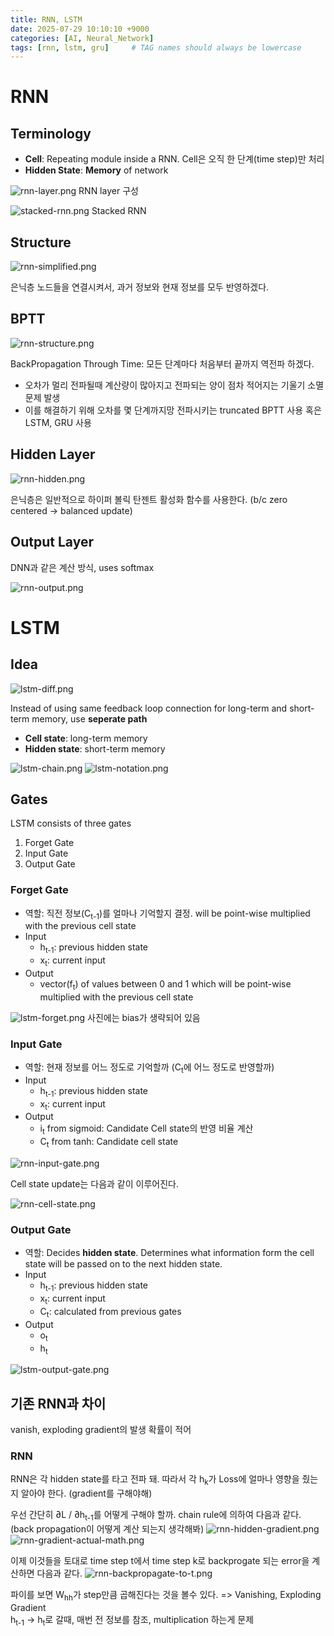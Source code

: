 ```yaml
---
title: RNN, LSTM
date: 2025-07-29 10:10:10 +9000
categories: [AI, Neural_Network]
tags: [rnn, lstm, gru]     # TAG names should always be lowercase
---
```


RNN
==

Terminology
--

- **Cell**: Repeating module inside a RNN. Cell은 오직 한 단계(time step)만 처리
- **Hidden State**: **Memory** of network

![rnn-layer.png](../assets/RNN/rnn-layer.png)
RNN layer 구성

![stacked-rnn.png](../assets/RNN/stacked-rnn.png)
Stacked RNN


Structure
--

![rnn-simplified.png](../assets/RNN/rnn-simplified.png)

은닉층 노드들을 연결시켜서, 과거 정보와 현재 정보를 모두 반영하겠다. 

BPTT
--

![rnn-structure.png](../assets/RNN/rnn-structure.png)

BackPropagation Through Time: 모든 단계마다 처음부터 끝까지 역전파 하겠다. 
- 오차가 멀리 전파될때 계산량이 많아지고 전파되는 양이 점차 적어지는 기울기 소멸 문제 발생
- 이를 해결하기 위해 오차를 몇 단계까지망 전파시키는 truncated BPTT 사용 혹은 LSTM, GRU 사용

Hidden Layer
--

![rnn-hidden.png](../assets/RNN/rnn-hidden.png)

은닉층은 일반적으로 하이퍼 볼릭 탄젠트 활성화 함수를 사용한다. (b/c zero centered -> balanced update)

Output Layer
--

DNN과 같은 계산 방식, uses softmax

![rnn-output.png](../assets/RNN/rnn-output.png)


LSTM
==

Idea
--

![lstm-diff.png](../assets/RNN/lstm-diff.png)

Instead of using same feedback loop connection for long-term and short-term memory, use **seperate path**
- **Cell state**: long-term memory
- **Hidden state**: short-term memory

![lstm-chain.png](../assets/RNN/lstm-chain.png)
![lstm-notation.png](../assets/RNN/lstm-notation.png)

Gates
--

LSTM consists of three gates 

1. Forget Gate
2. Input Gate
3. Output Gate


### Forget Gate

- 역할: 직전 정보(C<sub>t-1</sub>)를 얼마나 기억할지 결정. will be point-wise multiplied with the previous cell state
- Input
  - h<sub>t-1</sub>: previous hidden state
  - x<sub>t</sub>: current input
- Output
  - vector(f<sub>t</sub>) of values between 0 and 1 which will be point-wise multiplied with the previous cell state

![lstm-forget.png](../assets/RNN/lstm-forget.png)
사진에는 bias가 생략되어 있음

### Input Gate

- 역할: 현재 정보를 어느 정도로 기억할까 (C<sub>t</sub>에 어느 정도로 반영할까)
- Input
  - h<sub>t-1</sub>: previous hidden state
  - x<sub>t</sub>: current input
- Output
  - i<sub>t</sub> from sigmoid: Candidate Cell state의 반영 비율 계산
  - C<sub>t</sub> from tanh: Candidate cell state

![rnn-input-gate.png](../assets/RNN/lstm-input-gate.png)

Cell state update는 다음과 같이 이루어진다.

![rnn-cell-state.png](../assets/RNN/lstm-cell-state.png)


### Output Gate

- 역할: Decides **hidden state**. Determines what information form the cell state will be passed on to the next hidden state.
- Input
  - h<sub>t-1</sub>: previous hidden state
  - x<sub>t</sub>: current input
  - C<sub>t</sub>: calculated from previous gates
- Output
  - o<sub>t</sub>
  - h<sub>t</sub>

![lstm-output-gate.png](../assets/RNN/lstm-output-gate.png)


기존 RNN과 차이
--

vanish, exploding gradient의 발생 확률이 적어

### RNN

RNN은 각 hidden state를 타고 전파 돼. 따라서 각 h<sub>k</sub>가 Loss에 얼마나 영향을 줬는지 알아야 한다. (gradient를 구해야해)
<br>

우선 간단히 ∂L / ∂h<sub>t-1</sub>를 어떻게 구해야 할까. chain rule에 의하여 다음과 같다. (back propagation이 어떻게 계산 되는지 생각해봐)
![rnn-hidden-gradient.png](../assets/RNN/rnn-hidden-gradient.png)
![rnn-gradient-actual-math.png](../assets/RNN/rnn-gradient-actual-math.png)

이제 이것들을 토대로 time step t에서 time step k로 backprogate 되는 error을 계산하면 다음과 같다. 
![rnn-backpropagate-to-t.png](../assets/RNN/rnn-backpropagate-to-t.png)

파이를 보면 W<sub>hh</sub>가 step만큼 곱해진다는 것을 볼수 있다. => Vanishing, Exploding Gradient
<br>
h<sub>t-1</sub> -> h<sub>t</sub>로 갈때, 매번 전 정보를 참조, multiplication 하는게 문제
